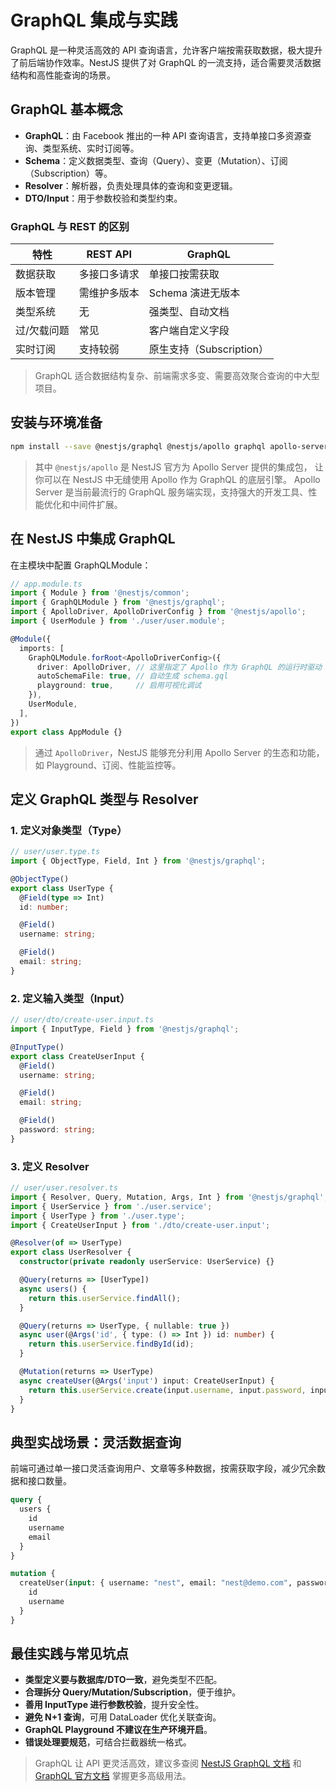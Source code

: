 # GraphQL 集成与实践

GraphQL 是一种灵活高效的 API 查询语言，允许客户端按需获取数据，极大提升了前后端协作效率。NestJS 提供了对 GraphQL 的一流支持，适合需要灵活数据结构和高性能查询的场景。

## GraphQL 基本概念

- **GraphQL**：由 Facebook 推出的一种 API 查询语言，支持单接口多资源查询、类型系统、实时订阅等。
- **Schema**：定义数据类型、查询（Query）、变更（Mutation）、订阅（Subscription）等。
- **Resolver**：解析器，负责处理具体的查询和变更逻辑。
- **DTO/Input**：用于参数校验和类型约束。

### GraphQL 与 REST 的区别

| 特性         | REST API         | GraphQL                |
| ------------ | --------------- | ---------------------- |
| 数据获取     | 多接口多请求     | 单接口按需获取         |
| 版本管理     | 需维护多版本     | Schema 演进无版本      |
| 类型系统     | 无               | 强类型、自动文档       |
| 过/欠载问题  | 常见             | 客户端自定义字段       |
| 实时订阅     | 支持较弱         | 原生支持（Subscription）|

> GraphQL 适合数据结构复杂、前端需求多变、需要高效聚合查询的中大型项目。

## 安装与环境准备

```bash
npm install --save @nestjs/graphql @nestjs/apollo graphql apollo-server-express
```

> 其中 `@nestjs/apollo` 是 NestJS 官方为 Apollo Server 提供的集成包，
> 让你可以在 NestJS 中无缝使用 Apollo 作为 GraphQL 的底层引擎。
> Apollo Server 是当前最流行的 GraphQL 服务端实现，支持强大的开发工具、性能优化和中间件扩展。

## 在 NestJS 中集成 GraphQL

在主模块中配置 GraphQLModule：

```typescript
// app.module.ts
import { Module } from '@nestjs/common';
import { GraphQLModule } from '@nestjs/graphql';
import { ApolloDriver, ApolloDriverConfig } from '@nestjs/apollo';
import { UserModule } from './user/user.module';

@Module({
  imports: [
    GraphQLModule.forRoot<ApolloDriverConfig>({
      driver: ApolloDriver, // 这里指定了 Apollo 作为 GraphQL 的运行时驱动
      autoSchemaFile: true, // 自动生成 schema.gql
      playground: true,     // 启用可视化调试
    }),
    UserModule,
  ],
})
export class AppModule {}
```

> 通过 `ApolloDriver`，NestJS 能够充分利用 Apollo Server 的生态和功能，如 Playground、订阅、性能监控等。

## 定义 GraphQL 类型与 Resolver

### 1. 定义对象类型（Type）

```typescript
// user/user.type.ts
import { ObjectType, Field, Int } from '@nestjs/graphql';

@ObjectType()
export class UserType {
  @Field(type => Int)
  id: number;

  @Field()
  username: string;

  @Field()
  email: string;
}
```

### 2. 定义输入类型（Input）

```typescript
// user/dto/create-user.input.ts
import { InputType, Field } from '@nestjs/graphql';

@InputType()
export class CreateUserInput {
  @Field()
  username: string;

  @Field()
  email: string;

  @Field()
  password: string;
}
```

### 3. 定义 Resolver

```typescript
// user/user.resolver.ts
import { Resolver, Query, Mutation, Args, Int } from '@nestjs/graphql';
import { UserService } from './user.service';
import { UserType } from './user.type';
import { CreateUserInput } from './dto/create-user.input';

@Resolver(of => UserType)
export class UserResolver {
  constructor(private readonly userService: UserService) {}

  @Query(returns => [UserType])
  async users() {
    return this.userService.findAll();
  }

  @Query(returns => UserType, { nullable: true })
  async user(@Args('id', { type: () => Int }) id: number) {
    return this.userService.findById(id);
  }

  @Mutation(returns => UserType)
  async createUser(@Args('input') input: CreateUserInput) {
    return this.userService.create(input.username, input.password, input.email);
  }
}
```

## 典型实战场景：灵活数据查询

前端可通过单一接口灵活查询用户、文章等多种数据，按需获取字段，减少冗余数据和接口数量。

```graphql
query {
  users {
    id
    username
    email
  }
}

mutation {
  createUser(input: { username: "nest", email: "nest@demo.com", password: "123456" }) {
    id
    username
  }
}
```

## 最佳实践与常见坑点

- **类型定义要与数据库/DTO一致**，避免类型不匹配。
- **合理拆分 Query/Mutation/Subscription**，便于维护。
- **善用 InputType 进行参数校验**，提升安全性。
- **避免 N+1 查询**，可用 DataLoader 优化关联查询。
- **GraphQL Playground 不建议在生产环境开启**。
- **错误处理要规范**，可结合拦截器统一格式。

> GraphQL 让 API 更灵活高效，建议多查阅 [NestJS GraphQL 文档](https://docs.nestjs.com/graphql/quick-start) 和 [GraphQL 官方文档](https://graphql.org/) 掌握更多高级用法。